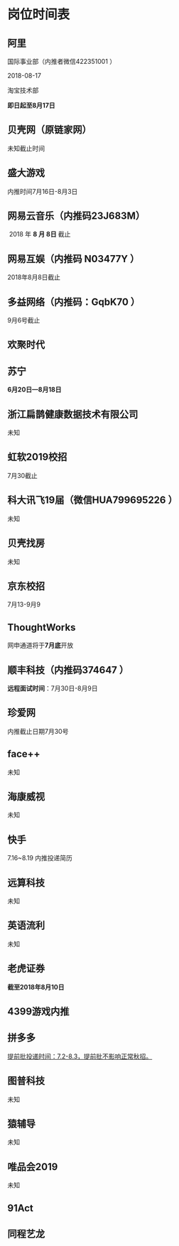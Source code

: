# 岗位时间表

## 阿里

国际事业部（内推者微信422351001 ）

2018-08-17 

淘宝技术部

**即日起至8月17日** 

## 贝壳网（原链家网）

未知截止时间

## 盛大游戏

内推时间7月16日-8月3日 

## 网易云音乐（内推码23J683M）

 2018 年 **8 月 8日** 截止

## 网易互娱（内推码 **N03477Y** ）

2018年8月8日截止



## 多益网络（内推码：GqbK70 ）

9月6号截止

## 欢聚时代

## 苏宁

**6月20日—8月18日** 



 ## 浙江扁鹊健康数据技术有限公司

未知

## 虹软2019校招

7月30截止

## 科大讯飞19届（微信HUA799695226 ）

未知

## 贝壳找房

未知

## 京东校招

7月13-9月9

## ThoughtWorks

网申通道将于**7月底**开放 

## 顺丰科技（内推码**374647** ）

**远程面试时间**：7月30日-8月9日 

## 珍爱网

内推截止日期7月30号 

## face++ 

未知

## 海康威视

未知

## 快手

7.16~8.19 内推投递简历

## 远算科技

未知

## 英语流利

未知

## 老虎证券

**截至2018年8月10日** 

## 4399游戏内推

## 拼多多

[提前批投递时间：7.2-8.3，提前批不影响正常秋招。](https://www.nowcoder.com/profile/5) 

## 图普科技

未知

## 猿辅导

未知

## 唯品会2019

未知

## **91Act** 

## 同程艺龙





